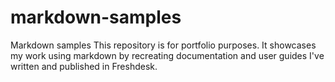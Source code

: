 # markdown-samples
Markdown samples
This repository is for portfolio purposes. It showcases my work using markdown by recreating documentation and user guides I've written and published in Freshdesk.
